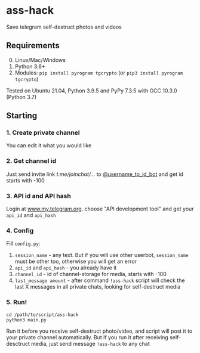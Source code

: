 # ass-hack
Save telegram self-destruct photos and videos

## Requirements
0. Linux/Mac/Windows
1. Python 3.6+
2. Modules: `pip install pyrogram tgcrypto` (or `pip3 install pyrogram tgcrypto`)
   
Tested on Ubuntu 21.04, Python 3.9.5 and PyPy 7.3.5 with GCC 10.3.0 (Python 3.7)
   
## Starting
### 1. Create private channel
You can edit it what you would like
### 2. Get channel id
Just send invite link _t.me/joinchat/..._ to [@username_to_id_bot](t.me/username_to_id_bot) and get id starts with -100
### 3. API id and API hash
Login at www.my.telegram.org, choose "API development tool" and get your `api_id` and `api_hash`
### 4. Config
Fill `config.py`:
1. `session_name` - any text. But if you will use other userbot, `session_name` must be other too, otherwise you will get an error
2. `api_id` and `api_hash` - you already have it
3. `channel_id` - id of channel-storage for media, starts with -100
4. `last_message amount` - after command `!ass-hack` script will check the last X messages in all private chats, looking for self-destruct media
### 5. Run!
```
cd /path/to/script/ass-hack
python3 main.py
```
Run it before you receive self-destruct photo/video, and script will post it to your private channel automatically. But if you run it after receiving self-desctruct media, just send message `!ass-hack` to any chat
